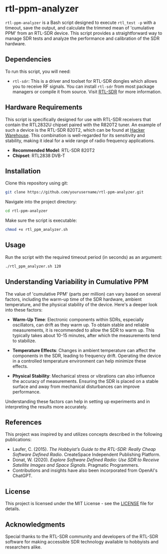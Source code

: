 # rtl-ppm-analyzer

`rtl-ppm-analyzer` is a Bash script designed to execute `rtl_test -p` with a timeout, save the output, and calculate the trimmed mean of 'cumulative PPM' from an RTL-SDR device. This script provides a straightforward way to manage SDR tests and analyze the performance and calibration of the SDR hardware.

## Dependencies

To run this script, you will need:

- `rtl-sdr`: This is a driver and toolset for RTL-SDR dongles which allows you to receive RF signals. You can install `rtl-sdr` from most package managers or compile it from source. Visit [RTL-SDR](https://osmocom.org/projects/rtl-sdr/wiki) for more information.

## Hardware Requirements

This script is specifically designed for use with RTL-SDR receivers that contain the RTL2832U chipset paired with the R820T2 tuner. An example of such a device is the RTL-SDR 820T2, which can be found at [Hacker Warehouse](https://hackerwarehouse.com/product/rtlsdr/). This combination is well-regarded for its sensitivity and stability, making it ideal for a wide range of radio frequency applications.

- **Recommended Model**: RTL-SDR 820T2
- **Chipset**: RTL2838 DVB-T

## Installation

Clone this repository using git:

```bash
git clone https://github.com/yourusername/rtl-ppm-analyzer.git
```

Navigate into the project directory:

```bash
cd rtl-ppm-analyzer
```

Make sure the script is executable:

```bash
chmod +x rtl_ppm_analyzer.sh
```

## Usage

Run the script with the required timeout period (in seconds) as an argument:

```bash
./rtl_ppm_analyzer.sh 120
```

## Understanding Variability in Cumulative PPM

The value of 'cumulative PPM' (parts per million) can vary based on several factors, including the warm-up time of the SDR hardware, ambient temperature, and the physical stability of the device. Here's a deeper look into these factors:

- **Warm-Up Time**: Electronic components within SDRs, especially oscillators, can drift as they warm up. To obtain stable and reliable measurements, it is recommended to allow the SDR to warm up. This typically takes about 10-15 minutes, after which the measurements tend to stabilize.

- **Temperature Effects**: Changes in ambient temperature can affect the components in the SDR, leading to frequency drift. Operating the device in a controlled temperature environment can help minimize these effects.

- **Physical Stability**: Mechanical stress or vibrations can also influence the accuracy of measurements. Ensuring the SDR is placed on a stable surface and away from mechanical disturbances can improve performance.

Understanding these factors can help in setting up experiments and in interpreting the results more accurately.

## References

This project was inspired by and utilizes concepts described in the following publications:

- Laufer, C. (2015). *The Hobbyist’s Guide to the RTL-SDR: Really Cheap Software Defined Radio*. CreateSpace Independent Publishing Platform.
- Donat, W. (2020). *Explore Software Defined Radio: Use SDR to Receive Satellite Images and Space Signals*. Pragmatic Programmers.
- Contributions and insights have also been incorporated from OpenAI's ChatGPT.

## License

This project is licensed under the MIT License - see the [LICENSE](LICENSE) file for details.

## Acknowledgments

Special thanks to the RTL-SDR community and developers of the RTL-SDR software for making accessible SDR technology available to hobbyists and researchers alike.
